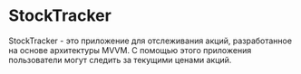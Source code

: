 # StockTracker
StockTracker - это приложение для отслеживания акций, разработанное на основе архитектуры MVVM. 
С помощью этого приложения пользователи могут следить за текущими ценами акций.
